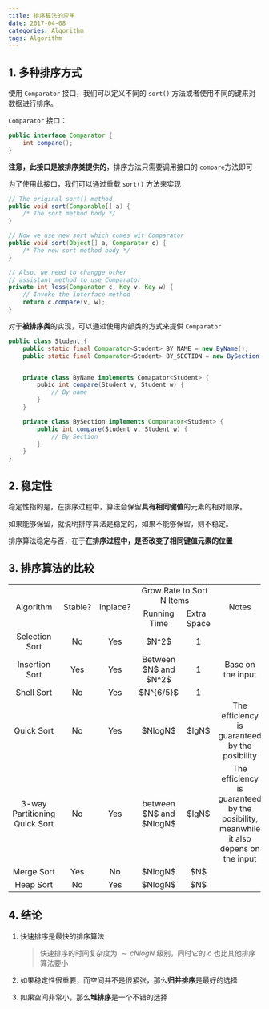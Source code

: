 ```yaml
---
title: 排序算法的应用
date: 2017-04-08
categories: Algorithm
tags: Algorithm
---
```


## 1. 多种排序方式

使用 `Comparator` 接口，我们可以定义不同的 `sort()` 方法或者使用不同的键来对数据进行排序。

`Comparator` 接口：

```java
public interface Comparator {
    int compare();
}
```

**注意，此接口是被排序类提供的**，排序方法只需要调用接口的 `compare`方法即可

为了使用此接口，我们可以通过重载 `sort()` 方法来实现

```java
// The original sort() method
public void sort(Comparable[] a) {
    /* The sort method body */
}

// Now we use new sort which comes wit Comparator
public void sort(Object[] a, Comparator c) {
    /* The new sort method body */
}

// Also, we need to changge other
// assistant method to use Comparator
private int less(Comparator c, Key v, Key w) {
    // Invoke the interface method
    return c.compare(v, w);
}
```

对于**被排序类**的实现，可以通过使用内部类的方式来提供 `Comparator`

```java
public class Student {
    public static final Comparator<Student> BY_NAME = new ByName();
    public static final Comparator<Student> BY_SECTION = new BySection();


    private class ByName implements Comapator<Student> {
        pubic int compare(Student v, Student w) {
            // By name
        }
    }

    private class BySection implements Comparator<Student> {
        public int compare(Student v, Student w) {
            // By Section
        }
    }
}
```

## 2. 稳定性

稳定性指的是，在排序过程中，算法会保留**具有相同键值**的元素的相对顺序。

如果能够保留，就说明排序算法是稳定的，如果不能够保留，则不稳定。

排序算法稳定与否，在于**在排序过程中，是否改变了相同键值元素的位置**

## 3. 排序算法的比较

<table>
<tr>
<td rowspan="2" style="text-align:center;vertical-align:middle">Algorithm</td>
<td rowspan="2" style="text-align:center;vertical-align:middle">Stable?</td>
<td rowspan="2" style="text-align:center;vertical-align:middle">Inplace?</td>
<td colspan="2" style="text-align:center;">Grow Rate to Sort N Items</td>
<td rowspan="2" style="text-align:center;vertical-align:middle">Notes</td>
</tr>
<tr>
<td style="text-align:center;vertical-align:middle;">Running Time</td>
<td style="width:6em;">Extra Space</td>
</tr>

<tr>
<td style="text-align:center;vertical-align:middle;">Selection Sort</td>
<td style="text-align:center;vertical-align:middle;">No</td>
<td style="text-align:center;vertical-align:middle;">Yes</td>
<td style="text-align:center;vertical-align:middle;">$N^2$</td>
<td style="text-align:center;vertical-align:middle;">1</td>
<td style="text-align:center;vertical-align:middle;"></td>
</tr>

<tr>
<td style="text-align:center;vertical-align:middle;">Insertion Sort</td>
<td style="text-align:center;vertical-align:middle;">Yes</td>
<td style="text-align:center;vertical-align:middle;">Yes</td>
<td style="text-align:center;vertical-align:middle;">Between $N$ and $N^2$</td>
<td style="text-align:center;vertical-align:middle;">1</td>
<td style="text-align:center;vertical-align:middle;">Base on the input</td>
</tr>

<tr>
<td style="text-align:center;vertical-align:middle;">Shell Sort</td>
<td style="text-align:center;vertical-align:middle;">No</td>
<td style="text-align:center;vertical-align:middle;">Yes</td>
<td style="text-align:center;vertical-align:middle;">$N^{6/5}$</td>
<td style="text-align:center;vertical-align:middle;">1</td>
<td style="text-align:center;vertical-align:middle;"></td>
</tr>

<tr>
<td style="text-align:center;vertical-align:middle;">Quick Sort</td>
<td style="text-align:center;vertical-align:middle;">No</td>
<td style="text-align:center;vertical-align:middle;">Yes</td>
<td style="text-align:center;vertical-align:middle;">$NlogN$</td>
<td style="text-align:center;vertical-align:middle;">$lgN$</td>
<td style="text-align:center;vertical-align:middle;">The efficiency is guaranteed by the posibility</td>
</tr>

<tr>
<td style="text-align:center;vertical-align:middle;">3-way Partitioning <br/>Quick Sort</td>
<td style="text-align:center;vertical-align:middle;">No</td>
<td style="text-align:center;vertical-align:middle;">Yes</td>
<td style="text-align:center;vertical-align:middle;">between $N$ and $NlogN$</td>
<td style="text-align:center;vertical-align:middle;">$lgN$</td>
<td style="text-align:center;vertical-align:middle;">The efficiency is guaranteed by the posibility, meanwhile it also depens on the input</td>
</tr>

<tr>
<td style="text-align:center;vertical-align:middle;">Merge Sort</td>
<td style="text-align:center;vertical-align:middle;">Yes</td>
<td style="text-align:center;vertical-align:middle;">No</td>
<td style="text-align:center;vertical-align:middle;">$NlogN$</td>
<td style="text-align:center;vertical-align:middle;">$N$</td>
<td style="text-align:center;vertical-align:middle;"></td>
</tr>

<tr>
<td style="text-align:center;vertical-align:middle;">Heap Sort</td>
<td style="text-align:center;vertical-align:middle;">No</td>
<td style="text-align:center;vertical-align:middle;">Yes</td>
<td style="text-align:center;vertical-align:middle;">$NlogN$</td>
<td style="text-align:center;vertical-align:middle;">$N$</td>
<td style="text-align:center;vertical-align:middle;"></td>
</tr>
</table>


## 4. 结论

1. 快速排序是最快的排序算法

    > 快速排序的时间复杂度为 $\sim cNlogN$ 级别，同时它的 $c$ 也比其他排序算法要小

2. 如果稳定性很重要，而空间并不是很紧张，那么**归并排序**是最好的选择
3. 如果空间非常小，那么**堆排序**是一个不错的选择
